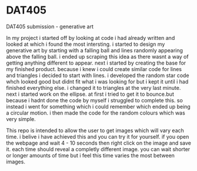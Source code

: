 # DAT405
DAT405 submission - generative art
<p>In my project i started off by looking at code i had already written and looked at which i found the most intersting.
i started to design my generative art by starting with a falling ball and lines randomly appearing above the falling ball. i ended up scraping this idea as there wasnt a way of getting anything different to appear.
next i started by creating the base for my finished product. because i knew i could create similar code for lines and triangles i decided to start with lines. i developed the random star code whch looked good but didnt fit what i was looking for but i kept it until i had finished everything else. i changed it to triangles at the very last minute. next i started work on the ellipse. at first i tried to get it to bounce.but because i hadnt done the code by myself i struggled to complete this. so instead i went for something which i could remember which ended up being a circular motion. i then made the code for the random colours which was very simple.</p>

<p>This repo is intended to allow the user to get images which will vary each time. i belive i have achieved this and you can try it for yourself. if you open the webpage and wait 4 - 10 seconds then right click on the image and save it. each time should reveal a completly different image. you can wait shorter or longer amounts of time but i feel this time varies the most between images.</p>

